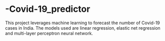 # -Covid-19_predictor

This project leverages machine learning to forecast the number of Covid-19 cases in India. The models used are linear regression, elastic net regression and multi-layer perceptron neural network.
